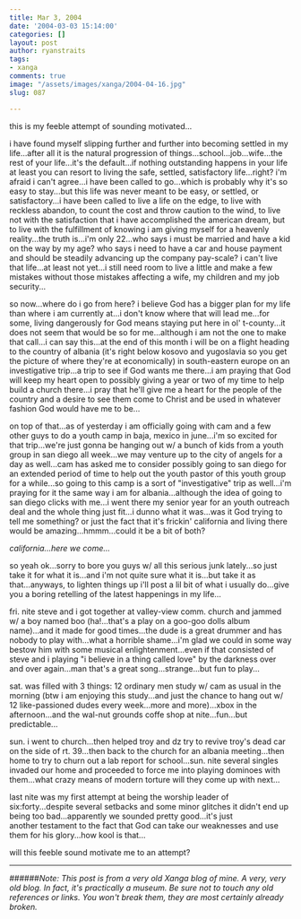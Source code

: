 ```yaml
---
title: Mar 3, 2004
date: '2004-03-03 15:14:00'
categories: []
layout: post
author: ryanstraits
tags:
- xanga
comments: true
image: "/assets/images/xanga/2004-04-16.jpg"
slug: 087

---
```

this is my feeble attempt of sounding motivated...

<!-- break -->

i have found myself slipping further and further into becoming settled in my life...after all it is the natural progression of things...school...job...wife...the rest of your life...it's the default...if nothing outstanding happens in your life at least you can resort to living the safe, settled, satisfactory life...right? i'm afraid i can't agree...i have been called to go...which is probably why it's so easy to stay...but this life was never meant to be easy, or settled, or satisfactory...i have been called to live a life on the edge, to live with reckless abandon, to count the cost and throw caution to the wind, to live not with the satisfaction that i have accomplished the american dream, but to live with the fulfillment of knowing i am giving myself for a heavenly reality...the truth is...i'm only 22...who says i must be married and have a kid on the way by my age? who says i need to have a car and house payment and should be steadily advancing up the company pay-scale? i can't live that life...at least not yet...i still need room to live a little and make a few mistakes without those mistakes affecting a wife, my children and my job security...

so now...where do i go from here? i believe God has a bigger plan for my life than where i am currently at...i don't know where that will lead me...for some, living dangerously for God means staying put here in ol' t-county...it does not seem that would be so for me...although i am not the one to make that call...i can say this...at the end of this month i will be on a flight heading to the country of albania (it's right below kosovo and yugoslavia so you get the picture of where they're at economically) in south-eastern europe on an investigative trip...a trip to see if God wants me there...i am praying that God will keep my heart open to possibly giving a year or two of my time to help build a church there...i pray that he'll give me a heart for the people of the country and a desire to see them come to Christ and be used in whatever fashion God would have me to be...

on top of that...as of yesterday i am officially going with cam and a few other guys to do a youth camp in baja, mexico in june...i'm so excited for that trip...we're just gonna be hanging out w/ a bunch of kids from a youth group in san diego all week...we may venture up to the city of angels for a day as well...cam has asked me to consider possibly going to san diego for an extended period of time to help out the youth pastor of this youth group for a while...so going to this camp is a sort of "investigative" trip as well...i'm praying for it the same way i am for albania...although the idea of going to san diego clicks with me...i went there my senior year for an youth outreach deal and the whole thing just fit...i dunno what it was...was it God trying to tell me something? or just the fact that it's frickin' california and living there would be amazing...hmmm...could it be a bit of both?

<em>california...here we come...</em>

so yeah ok...sorry to bore you guys w/ all this serious junk lately...so just take it for what it is...and i'm not quite sure what it is...but take it as that...anyways, to lighten things up i'll post a lil bit of what i usually do...give you a boring retelling of the latest happenings in my life...

fri. nite steve and i got together at valley-view comm. church and jammed w/ a boy named boo (ha!...that's a play on a goo-goo dolls album name)...and it made for good times...the dude is a great drummer and has nobody to play with...what a horrible shame...i'm glad we could in some way bestow him with some musical enlightenment...even if that consisted of steve and i playing "i believe in a thing called love" by the darkness over and over again...man that's a great song...strange...but fun to play...

sat. was filled with 3 things: 12 ordinary men study w/ cam as usual in the morning (btw i am enjoying this study...and just the chance to hang out w/ 12 like-passioned dudes every week...more and more)...xbox in the afternoon...and the wal-nut grounds coffe shop at nite...fun...but predictable...

sun. i went to church...then helped troy and dz try to revive troy's dead car on the side of rt. 39...then back to the church for an albania meeting...then home to try to churn out a lab report for school...sun. nite several singles invaded our home and proceeded to force me into playing dominoes with them...what crazy means of modern torture will they come up with next...

last nite was my first attempt at being the worship leader of six:forty...despite several setbacks and some minor glitches it didn't end up being too bad...apparently we sounded pretty good...it's just another testament to the fact that God can take our weaknesses and use them for his glory...how kool is that...

will this feeble sound motivate me to an attempt?

---

######*Note: This post is from a very old Xanga blog of mine. A very, very old blog. In fact, it's practically a museum. Be sure not to touch any old references or links. You won't break them, they are most certainly already broken.*